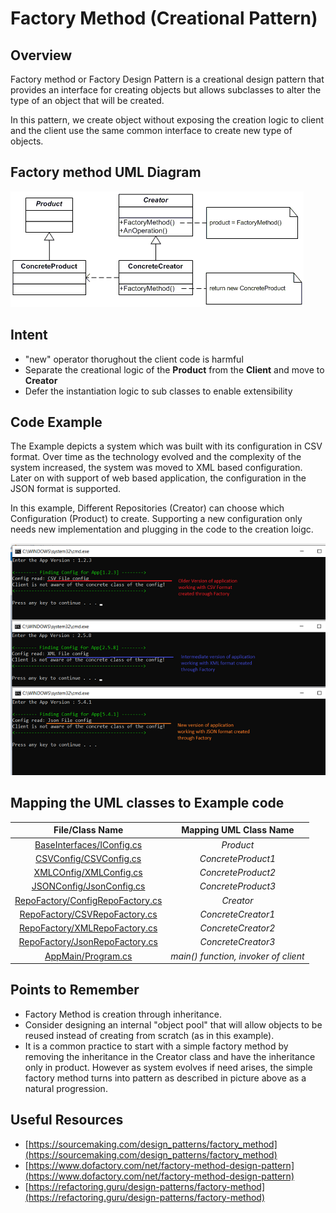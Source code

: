 # Factory Method (Creational Pattern)
## Overview
Factory method or Factory Design Pattern is a creational design pattern that provides an interface for creating objects but allows subclasses to alter the type of an object that will be created.

In this pattern, we create object without exposing the creation logic to client and the client use the same common interface to create new type of objects. 

## Factory method UML Diagram
![plot](./factory.png)

## Intent
- "new" operator thorughout the client code is harmful
- Separate the creational logic of the **Product** from the **Client** and move to **Creator**
- Defer the instantiation logic to sub classes to enable extensibility

## Code Example
The Example depicts a system which was built with its configuration in CSV format. Over time as the technology evolved and the complexity of the system increased, the system was moved to XML based configuration. Later on with support of web based application, the configuration in the JSON format is supported.

In this example, Different Repositories (Creator) can choose which  Configuration (Product) to create.
Supporting a new configuration only needs new implementation and plugging in the code to the creation loigc.

![Example Output](./factory_output.png)

## Mapping the UML classes to Example code
| **File/Class Name** | **Mapping UML Class Name**  |
| :-----: | :-: |
| [BaseInterfaces/IConfig.cs](./BaseInterfaces/IConfig.cs)| *Product* |
| [CSVConfig/CSVConfig.cs](./CSVConfig/CSVConfig.cs)| *ConcreteProduct1*|
| [XMLCOnfig/XMLConfig.cs](./XMLConfig/XMLConfig.cs)| *ConcreteProduct2*|
| [JSONConfig/JsonConfig.cs](./JSonConfig/JsonConfig.cs)| *ConcreteProduct3*|
| [RepoFactory/ConfigRepoFactory.cs](./RepoFactory/ConfigRepoFactory.cs) | *Creator* |
| [RepoFactory/CSVRepoFactory.cs](./RepoFactory/CSVRepoFactory.cs)| *ConcreteCreator1*|
| [RepoFactory/XMLRepoFactory.cs](./RepoFactory/XMLRepoFactory.cs)| *ConcreteCreator2*|
| [RepoFactory/JsonRepoFactory.cs](./RepoFactory/JsonRepoFactory.cs)| *ConcreteCreator3*|
| [AppMain/Program.cs](./AppMain/Program.cs) | *main() function, invoker of client* |

## Points to Remember
- Factory Method is creation through inheritance.
- Consider designing an internal "object pool" that will allow objects to be reused instead of creating from scratch (as in this example).
- It is a common practice to start with a simple factory method by removing the inheritance in the Creator class and have the inheritance only in product. However as system evolves if need arises, the simple factory method turns into pattern as described in picture above as a natural progression.  

## Useful Resources
- [https://sourcemaking.com/design_patterns/factory_method](https://sourcemaking.com/design_patterns/factory_method)
- [https://www.dofactory.com/net/factory-method-design-pattern](https://www.dofactory.com/net/factory-method-design-pattern)
- [https://refactoring.guru/design-patterns/factory-method](https://refactoring.guru/design-patterns/factory-method)
